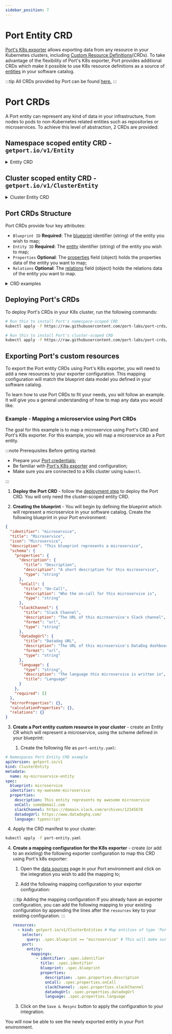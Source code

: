 ```yaml
---
sidebar_position: 7
---
```


# Port Entity CRD

[Port's K8s exporter](./kubernetes.md) allows exporting data from any resource in your Kubernetes clusters, including [Custom Resource Definitions](https://kubernetes.io/docs/concepts/extend-kubernetes/api-extension/custom-resources/)(CRDs).
To take advantage of the flexibility of Port's K8s exporter, Port provides additional CRDs which make it possible to use K8s resource definitions as a source of [entities](/build-your-software-catalog/sync-data-to-catalog/sync-data-to-catalog.md#creating-entities) in your software catalog.

:::tip
All CRDs provided by Port can be found [here.](https://github.com/port-labs/port-crds)
:::

# Port CRDs

A Port entity can represent any kind of data in your infrastructure, from nodes to pods to non-Kubernetes related entities such as repositories or microservices. To achieve this level of abstraction, 2 CRDs are provided:

## Namespace scoped entity CRD - `getport.io/v1/Entity`

<details>
  <summary>Entity CRD</summary>

```
apiVersion: apiextensions.k8s.io/v1
kind: CustomResourceDefinition
metadata:
  name: entities.getport.io
spec:
  group: getport.io
  versions:
  - name: v1
    served: true
    storage: true
    additionalPrinterColumns:
      - name: Blueprint ID
        type: string
        jsonPath: .spec.blueprint
      - name: Entity ID
        type: string
        jsonPath: .spec.identifier
      - name: Properties
        type: string
        jsonPath: .spec.properties
      - name: Relations
        type: string
        jsonPath: .spec.relations
    schema:
      openAPIV3Schema:
        type: object
        properties:
          spec:
            type: object
            properties:
              blueprint:
                type: string
              identifier:
                type: string
              properties:
                type: object
                x-kubernetes-preserve-unknown-fields: true
              relations:
                type: object
                x-kubernetes-preserve-unknown-fields: true
            required:
              - blueprint
              - identifier
  scope: Namespaced
  names:
    plural: entities
    singular: entity
    kind: Entity
    shortNames:
    - ent
```

</details>

## Cluster scoped entity CRD - `getport.io/v1/ClusterEntity`

<details>
  <summary>Cluster Entity CRD</summary>

```
apiVersion: apiextensions.k8s.io/v1
kind: CustomResourceDefinition
metadata:
  name: clusterentities.getport.io
spec:
  group: getport.io
  versions:
  - name: v1
    served: true
    storage: true
    additionalPrinterColumns:
      - name: Blueprint ID
        type: string
        jsonPath: .spec.blueprint
      - name: Entity ID
        type: string
        jsonPath: .spec.identifier
      - name: Properties
        type: string
        jsonPath: .spec.properties
      - name: Relations
        type: string
        jsonPath: .spec.relations
    schema:
      openAPIV3Schema:
        type: object
        properties:
          spec:
            type: object
            properties:
              blueprint:
                type: string
              identifier:
                type: string
              properties:
                type: object
                x-kubernetes-preserve-unknown-fields: true
              relations:
                type: object
                x-kubernetes-preserve-unknown-fields: true
            required:
              - blueprint
              - identifier
  scope: Cluster
  names:
    plural: clusterentities
    singular: clusterentity
    kind: ClusterEntity
    shortNames:
    - cent
```

</details>

## Port CRDs Structure

Port CRDs provide four key attributes:

- `Blueprint ID` **Required**: The [blueprint](/build-your-software-catalog/customize-integrations/configure-data-model/setup-blueprint/setup-blueprint.md#what-is-a-blueprint) identifier (string) of the entity you wish to map;
- `Entity ID` **Required**: The [entity](/build-your-software-catalog/sync-data-to-catalog/sync-data-to-catalog.md#creating-entities) identifier (string) of the entity you wish to map;
- `Properties` **Optional**: The [properties](/build-your-software-catalog/customize-integrations/configure-data-model/setup-blueprint/properties/properties.md) field (object) holds the properties data of the entity you want to map;
- `Relations` **Optional**: The [relations](/build-your-software-catalog/customize-integrations/configure-data-model/relate-blueprints/relate-blueprints.md) field (object) holds the relations data of the entity you want to map.

<details>
  <summary>CRD examples</summary>

```yaml showLineNumbers
# Namespaced Port Entity CRD example
apiVersion: getport.io/v1
kind: Entity
metadata:
  name: example-entity-resource
  namespace: example-namespace
spec:
  blueprint: blueprint-identifier
  identifier: entity-identifier
  properties:
    myStringProp: string
    myArrayProp:
      - string_1
      - string_2
      - string_3
    myUrlProp: https://test-url.com
  relations:
    mySingleRelation: relation-target-id
    myManyRelations:
      - relation-target-id-1
      - relation-target-id-2

# Namespaced Port Cluster Entity CRD example
apiVersion: getport.io/v1
kind: ClusterEntity
metadata:
  name: example-cluster-entity-resource
spec:
  blueprint: blueprint-identifier
  identifier: entity-identifier
  properties:
    myStringProp: string
    myArrayProp:
      - string_1
      - string_2
      - string_3
    myUrlProp: https://test-url.com
  relations:
    mySingleRelation: relation-target-id
    myManyRelation:
      - relation-target-id-1
      - relation-target-id-2
```

</details>

## Deploying Port's CRDs

To deploy Port's CRDs in your K8s cluster, run the following commands:

```bash showLineNumbers
# Run this to install Port's namespace-scoped CRD
kubectl apply -f https://raw.githubusercontent.com/port-labs/port-crds/main/port-entity-crd-namespace.yaml

# Run this to install Port's cluster-scoped CRD
kubectl apply -f https://raw.githubusercontent.com/port-labs/port-crds/main/port-entity-crd-cluster.yaml
```

## Exporting Port's custom resources

To export the Port entity CRDs using Port's K8s exporter, you will need to add a new resources to your exporter configuration. This mapping configuration will match the blueprint data model you defined in your software catalog.

To learn how to use Port CRDs to fit your needs, you will follow an example. It will give you a general understanding of how to map any data you would like.

### Example - Mapping a microservice using Port CRDs

The goal for this example is to map a microservice using Port's CRD and Port's K8s exporter. For this example, you will map a microservice as a Port entity.

:::note Prerequisites
Before getting started:

- Prepare your [Port credentials](/build-your-software-catalog/custom-integration/api/api.md#find-your-port-credentials);
- Be familiar with [Port's K8s exporter](/build-your-software-catalog/sync-data-to-catalog/kubernetes/kubernetes.md) and configuration;
- Make sure you are connected to a K8s cluster using `kubectl`.

:::

1. **Deploy the Port CRD** - follow the [deployment step](/build-your-software-catalog/sync-data-to-catalog/kubernetes/port-crd.md#deploying-ports-crds) to deploy the Port CRD. You will only need the cluster-scoped entity CRD.

2. **Creating the blueprint** - You will begin by defining the blueprint which will represent a microservice in your software catalog.
   Create the following blueprint in your Port environment:

```json showLineNumbers
{
  "identifier": "microservice",
  "title": "Microservice",
  "icon": "Microservice",
  "description": "This blueprint represents a microservice",
  "schema": {
    "properties": {
      "description": {
        "title": "Description",
        "description": "A short description for this microservice",
        "type": "string"
      },
      "onCall": {
        "title": "On-Call",
        "description": "Who the on-call for this microservice is",
        "type": "string"
      },
      "slackChannel": {
        "title": "Slack Channel",
        "description": "The URL of this microservice's Slack channel",
        "format": "url",
        "type": "string"
      },
      "datadogUrl": {
        "title": "Datadog URL",
        "description": "The URL of this microservice's DataDog dashboard",
        "format": "url",
        "type": "string"
      },
      "language": {
        "type": "string",
        "description": "The language this microservice is written in",
        "title": "Language"
      }
    },
    "required": []
  },
  "mirrorProperties": {},
  "calculationProperties": {},
  "relations": {}
}
```

3. **Create a Port entity custom resource in your cluster** - create an Entity CR which will represent a microservice, using the scheme defined in your blueprint:

   1. Create the following file as `port-entity.yaml`:

```yaml showLineNumbers
# Namespaces Port Entity CRD example
apiVersion: getport.io/v1
kind: ClusterEntity
metadata:
  name: my-microservice-entity
spec:
  blueprint: microservice
  identifier: my-awesome-microservice
  properties:
    description: This entity represents my awesome microservice
    onCall: some@email.com
    slackChannel: https://domain.slack.com/archives/12345678
    datadogUrl: https://www.datadoghq.com/
    language: typescript
```

4.  Apply the CRD manifest to your cluster:

```bash showLineNumbers
kubectl apply -f port-entity.yaml
```

4. **Create a mapping configuration for the K8s exporter** - create (or add to an existing) the following exporter configuration to map this CRD using Port's k8s exporter:
   
   1. Open the [data sources](https://app.getport.io/dev-portal/data-sources) page in your Port environment and click on the integration you wish to add the mapping to;

   2. Add the following mapping configuration to your exporter configuration:
   
   :::tip Adding the mapping configuration
   If you already have an exporter configuration, you can add the following mapping to your existing configuration by appending the lines after the `resources` key to your existing configuration.
   :::

   ```yaml showLineNumbers
   resources:
     - kind: getport.io/v1/ClusterEntities # Map entities of type 'Port Cluster Entities'
       selector:
         query: .spec.blueprint == "microservice" # This will make sure to only query ClusterEntites were .spec.blueprint == 'microservice'
       port:
         entity:
           mappings:
             - identifier: .spec.identifier
               title: .spec.identifier
               blueprint: .spec.blueprint
               properties:
                 description: .spec.properties.description
                 onCall: .spec.properties.onCall
                 slackChannel: .spec.properties.slackChannel
                 datadogUrl: .spec.properties.datadogUrl
                 language: .spec.properties.language
   ```

   3. Click on the `Save & Resync` button to apply the configuration to your integration.

You will now be able to see the newly exported entity in your Port environment.
